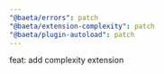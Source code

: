 ```yaml
---
"@baeta/errors": patch
"@baeta/extension-complexity": patch
"@baeta/plugin-autoload": patch
---
```


feat: add complexity extension
